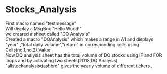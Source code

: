 # Stocks_Analysis <br/>
First macro named "testmessage"<br/>
Will display a MsgBox "Hello World!"<br/>
we creared a sheet called "DQ Analysis"<br/>
Created a macro "DQAnalysis" which makes a range in A1 and displays "year" ,"total daily volume","return" in corresponding cells using Cells(no.1,no.2).Value <br/>
Now DQ analysis sheet has the total volume of DQ stocks using IF and FOR loops and by activating two sheets(2018,DQ Analysis)<br/>
"allstockanalysisdashbrd" gives the yearly volume of different tickers ,<br/>




